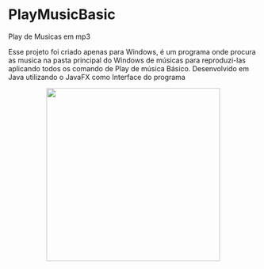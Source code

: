 # PlayMusicBasic
Play de Musicas em mp3

Esse projeto foi criado apenas para Windows, é um programa onde procura as musica na pasta principal do Windows de músicas para reproduzi-las aplicando todos os comando de Play de música Básico.
Desenvolvido em Java utilizando o JavaFX como Interface do programa

<div align="center">
  <img src="https://user-images.githubusercontent.com/87836325/174065597-3e933b07-96cc-4912-8bd0-73f7498313e1.png" width="350px"/>
</div
